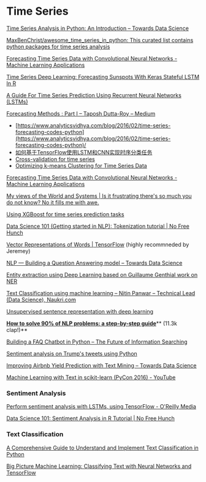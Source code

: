 # Time Series

[Time Series Analysis in Python: An Introduction – Towards Data Science](https://towardsdatascience.com/time-series-analysis-in-python-an-introduction-70d5a5b1d52a)

[MaxBenChrist/awesome\_time\_series\_in\_python: This curated list contains python packages for time series analysis](https://github.com/MaxBenChrist/awesome_time_series_in_python)

[Forecasting Time Series Data with Convolutional Neural Networks - Machine Learning Applications](http://intelligentonlinetools.com/blog/2017/05/14/time-series-prediction-with-convolutional-neural-networks/)

[Time Series Deep Learning: Forecasting Sunspots With Keras Stateful LSTM In R](http://www.business-science.io/timeseries-analysis/2018/04/18/keras-lstm-sunspots-time-series-prediction.html)

[A Guide For Time Series Prediction Using Recurrent Neural Networks \(LSTMs\)](https://blog.statsbot.co/time-series-prediction-using-recurrent-neural-networks-lstms-807fa6ca7f)

[Forecasting Methods : Part I – Taposh Dutta-Roy – Medium](https://medium.com/@taposhdr/forecasting-methods-part-i-9440e27466ab)

* [https://www.analyticsvidhya.com/blog/2016/02/time-series-forecasting-codes-python](https://www.analyticsvidhya.com/blog/2016/02/time-series-forecasting-codes-python)/
* [如何基于TensorFlow使用LSTM和CNN实现时序分类任务](https://www.jiqizhixin.com/articles/2017-09-12-5)
* [Cross-validation for time series](https://robjhyndman.com/hyndsight/tscv/)
* [Optimizing k-means Clustering for Time Series Data](https://blog.newrelic.com/2017/10/23/optimizing-k-means-clustering/)

[Forecasting Time Series Data with Convolutional Neural Networks - Machine Learning Applications](http://intelligentonlinetools.com/blog/2017/05/14/time-series-prediction-with-convolutional-neural-networks/)

[My views of the World and Systems \| Is it frustrating there's so much you do not know? No it fills me with awe.](https://iwringer.wordpress.com/)

[Using XGBoost for time series prediction tasks](http://mlwhiz.com/blog/2017/12/26/How_to_win_a_data_science_competition/)



[Data Science 101 \(Getting started in NLP\): Tokenization tutorial \| No Free Hunch](http://blog.kaggle.com/2017/08/25/data-science-101-getting-started-in-nlp-tokenization-tutorial/)

[Vector Representations of Words  \|  TensorFlow](https://www.tensorflow.org/tutorials/word2vec) \(highly recommneded by Jeremey\)

[NLP — Building a Question Answering model – Towards Data Science](https://towardsdatascience.com/nlp-building-a-question-answering-model-ed0529a68c54)

[Entity extraction using Deep Learning based on Guillaume Genthial work on NER](https://medium.com/intro-to-artificial-intelligence/entity-extraction-using-deep-learning-8014acac6bb8)

[Text Classification using machine learning – Nitin Panwar – Technical Lead \(Data Science\), Naukri.com](http://nitin-panwar.github.io/Text-Classification-using-machine-learning/)

[Unsupervised sentence representation with deep learning](https://blog.myyellowroad.com/unsupervised-sentence-representation-with-deep-learning-104b90079a93)

[**How to solve 90% of NLP problems: a step-by-step guide**](https://blog.insightdatascience.com/how-to-solve-90-of-nlp-problems-a-step-by-step-guide-fda605278e4e)** \(11.3k clap!\)**

[Building a FAQ Chatbot in Python – The Future of Information Searching](https://www.analyticsvidhya.com/blog/2018/01/faq-chatbots-the-future-of-information-searching/)

[Sentiment analysis on Trump's tweets using Python](https://dev.to/rodolfoferro/sentiment-analysis-on-trumpss-tweets-using-python-?)

[Improving Airbnb Yield Prediction with Text Mining – Towards Data Science](https://towardsdatascience.com/improving-airbnb-yield-prediction-with-text-mining-9472c0181731)

[Machine Learning with Text in scikit-learn \(PyCon 2016\) - YouTube](https://www.youtube.com/watch?v=ZiKMIuYidY0&list=PL5-da3qGB5ICeMbQuqbbCOQWcS6OYBr5A&index=10)

### Sentiment Analysis

[Perform sentiment analysis with LSTMs, using TensorFlow - O'Reilly Media](https://www.oreilly.com/learning/perform-sentiment-analysis-with-lstms-using-tensorflow)

[Data Science 101: Sentiment Analysis in R Tutorial \| No Free Hunch](http://blog.kaggle.com/2017/10/05/data-science-101-sentiment-analysis-in-r-tutorial/)

### Text Classification

[A Comprehensive Guide to Understand and Implement Text Classification in Python](https://www.analyticsvidhya.com/blog/2018/04/a-comprehensive-guide-to-understand-and-implement-text-classification-in-python/)

[Big Picture Machine Learning: Classifying Text with Neural Networks and TensorFlow](https://medium.freecodecamp.org/big-picture-machine-learning-classifying-text-with-neural-networks-and-tensorflow-d94036ac2274)

